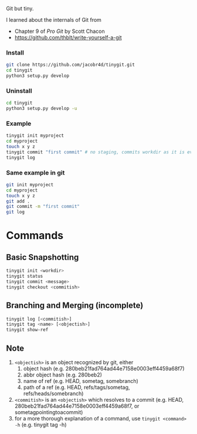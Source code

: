 Git but tiny.

I learned about the internals of Git from
- Chapter 9 of *Pro Git* by Scott Chacon
- https://github.com/thblt/write-yourself-a-git 

### Install

```bash
git clone https://github.com/jacobr4d/tinygit.git
cd tinygit
python3 setup.py develop
```

### Uninstall
```bash
cd tinygit
python3 setup.py develop -u
```

### Example

```bash
tinygit init myproject
cd myproject
touch x y z
tinygit commit "first commit" # no staging, commits workdir as it is every time
tinygit log
```

### Same example in git

```bash
git init myproject
cd myproject
touch x y z
git add .
git commit -m "first commit"
git log
```

# Commands

## Basic Snapshotting
```bash
tinygit init <workdir>
tinygit status
tinygit commit <message>
tinygit checkout <commitish>
```

## Branching and Merging (incomplete)
```bash
tinygit log [<commitish>]
tinygit tag <name> [<objectish>]
tinygit show-ref 
```

## Note
1. ```<objectish>``` is an object recognized by git, either
    1. object hash (e.g. 280beb21fad764ad44e7158e0003eff4459a68f7)
    1. abbr object hash (e.g. 280beb2)
    1. name of ref (e.g. HEAD, sometag, somebranch)
    1. path of a ref (e.g. HEAD, refs/tags/sometag, refs/heads/somebranch)
1. ```<commitish>``` is an ```<objectish>``` which resolves to a commit (e.g. HEAD, 280beb21fad764ad44e7158e0003eff4459a68f7, or sometagpointingtoacommit)
1. for a more thorough explanation of a command, use ```tinygit <command> -h``` (e.g. tinygit tag -h)